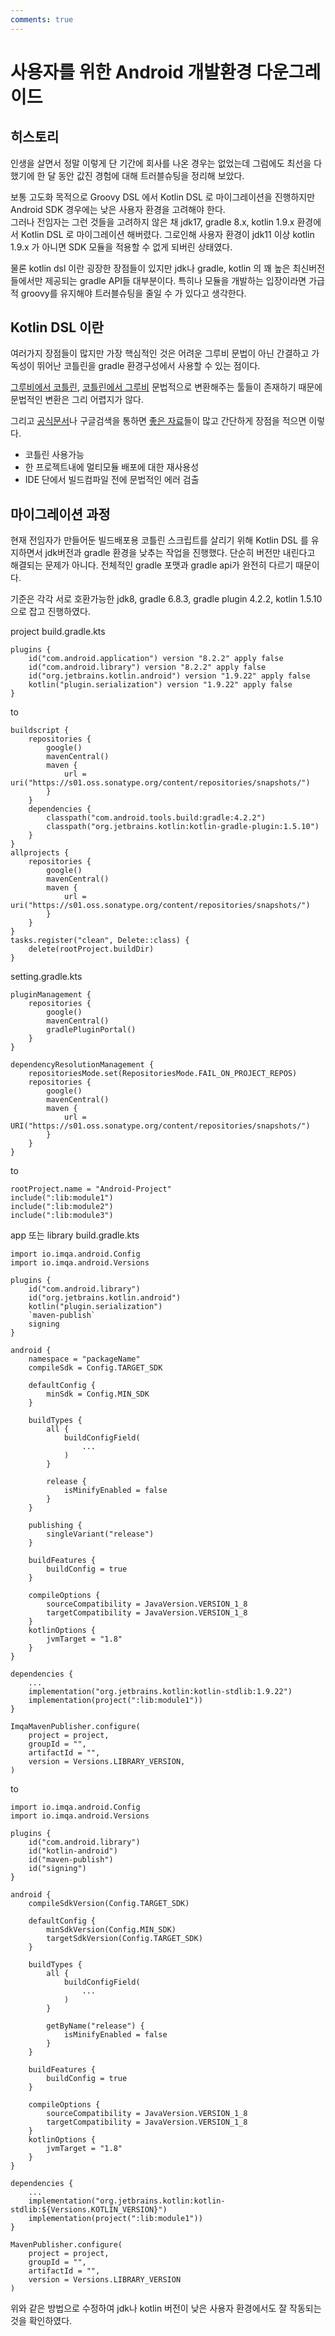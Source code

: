 ```yaml
---
comments: true
---
```


# 사용자를 위한 Android 개발환경 다운그레이드

## 히스토리
인생을 살면서 정말 이렇게 단 기간에 회사를 나온 경우는 없었는데 그럼에도 최선을 다했기에 한 달 동안 값진 경험에 대해 트러블슈팅을 정리해 보았다.

보통 고도화 목적으로 Groovy DSL 에서 Kotlin DSL 로 마이그레이션을 진행하지만 Android SDK 경우에는 낮은 사용자 환경을 고려해야 한다.<br>
그러나 전임자는 그런 것들을 고려하지 않은 채 jdk17, gradle 8.x, kotlin 1.9.x 환경에서 Kotlin DSL 로 마이그레이션 해버렸다.
그로인해 사용자 환경이 jdk11 이상 kotlin 1.9.x 가 아니면 SDK 모듈을 적용할 수 없게 되버린 상태였다.

물론 kotlin dsl 이란 굉장한 장점들이 있지만 jdk나 gradle, kotlin 의 꽤 높은 최신버전들에서만 제공되는 gradle API들 대부분이다.
특히나 모듈을 개발하는 입장이라면 가급적 groovy를 유지해야 트러블슈팅을 줄일 수 가 있다고 생각한다.

## Kotlin DSL 이란

여러가지 장점들이 많지만 가장 핵심적인 것은 어려운 그루비 문법이 아닌 간결하고 가독성이 뛰어난 코틀린을 gradle 환경구성에서 사용할 수 있는 점이다.

[그루비에서 코틀린](https://www.codeconvert.ai/groovy-to-kotlin-converter), [코틀린에서 그루비](https://www.codeconvert.ai/kotlin-to-groovy-converter) 문법적으로 변환해주는 툴들이 존재하기 때문에 문법적인 변환은 그리 어렵지가 않다.

그리고 [공식문서](https://developer.android.com/build/migrate-to-kotlin-dsl?hl=ko)나 구글검색을 통하면 [좋은 자료](https://blog.jetbrains.com/ko/kotlin/2023/05/kotlin-dsl-is-the-default-for-new-gradle-builds/)들이 많고 간단하게 장점을 적으면 이렇다.

* 코틀린 사용가능
* 한 프로젝트내에 멀티모듈 배포에 대한 재사용성
* IDE 단에서 빌드컴파일 전에 문법적인 에러 검출

## 마이그레이션 과정

현재 전임자가 만들어둔 빌드배포용 코틀린 스크립트를 살리기 위해 Kotlin DSL 를 유지하면서 jdk버전과 gradle 환경을 낮추는 작업을 진행했다.
단순히 버전만 내린다고 해결되는 문제가 아니다. 전체적인 gradle 포맷과 gradle api가 완전히 다르기 때문이다.

기준은 각각 서로 호환가능한 jdk8, gradle 6.8.3, gradle plugin 4.2.2, kotlin 1.5.10 으로 잡고 진행하였다.

project build.gradle.kts
```
plugins {
    id("com.android.application") version "8.2.2" apply false
    id("com.android.library") version "8.2.2" apply false
    id("org.jetbrains.kotlin.android") version "1.9.22" apply false
    kotlin("plugin.serialization") version "1.9.22" apply false
}
```
to
```
buildscript {
    repositories {
        google()
        mavenCentral()
        maven {
            url = uri("https://s01.oss.sonatype.org/content/repositories/snapshots/")
        }
    }
    dependencies {
        classpath("com.android.tools.build:gradle:4.2.2")
        classpath("org.jetbrains.kotlin:kotlin-gradle-plugin:1.5.10")        
    }
}
allprojects {
    repositories {
        google()
        mavenCentral()
        maven {
            url = uri("https://s01.oss.sonatype.org/content/repositories/snapshots/")
        }
    }
}
tasks.register("clean", Delete::class) {
    delete(rootProject.buildDir)
}
```

setting.gradle.kts
```
pluginManagement {
    repositories {
        google()
        mavenCentral()
        gradlePluginPortal()
    }
}

dependencyResolutionManagement {
    repositoriesMode.set(RepositoriesMode.FAIL_ON_PROJECT_REPOS)
    repositories {
        google()
        mavenCentral()
        maven {
            url = URI("https://s01.oss.sonatype.org/content/repositories/snapshots/")
        }
    }
}

```
to
```
rootProject.name = "Android-Project"
include(":lib:module1")
include(":lib:module2")
include(":lib:module3")
```

app 또는 library build.gradle.kts
```
import io.imqa.android.Config
import io.imqa.android.Versions

plugins {
    id("com.android.library")
    id("org.jetbrains.kotlin.android")
    kotlin("plugin.serialization")
    `maven-publish`
    signing
}

android {
    namespace = "packageName"
    compileSdk = Config.TARGET_SDK

    defaultConfig {
        minSdk = Config.MIN_SDK
    }

    buildTypes {
        all {
            buildConfigField(
                ...
            )            
        }

        release {
            isMinifyEnabled = false
        }
    }

    publishing {
        singleVariant("release")
    }

    buildFeatures {
        buildConfig = true
    }

    compileOptions {
        sourceCompatibility = JavaVersion.VERSION_1_8
        targetCompatibility = JavaVersion.VERSION_1_8
    }
    kotlinOptions {
        jvmTarget = "1.8"
    }
}

dependencies {
    ...    
    implementation("org.jetbrains.kotlin:kotlin-stdlib:1.9.22")
    implementation(project(":lib:module1"))    
}

ImqaMavenPublisher.configure(
    project = project,
    groupId = "",
    artifactId = "",
    version = Versions.LIBRARY_VERSION,
)
```
to
```
import io.imqa.android.Config
import io.imqa.android.Versions

plugins {
    id("com.android.library")
    id("kotlin-android")
    id("maven-publish")
    id("signing")
}

android {    
    compileSdkVersion(Config.TARGET_SDK)

    defaultConfig {        
        minSdkVersion(Config.MIN_SDK)
        targetSdkVersion(Config.TARGET_SDK)
    }

    buildTypes {
        all {
            buildConfigField(
                ...
            )
        }

        getByName("release") {
            isMinifyEnabled = false
        }
    }

    buildFeatures {
        buildConfig = true
    }

    compileOptions {
        sourceCompatibility = JavaVersion.VERSION_1_8
        targetCompatibility = JavaVersion.VERSION_1_8
    }
    kotlinOptions {
        jvmTarget = "1.8"
    }
}

dependencies {
    ...
    implementation("org.jetbrains.kotlin:kotlin-stdlib:${Versions.KOTLIN_VERSION}")
    implementation(project(":lib:module1"))
}

MavenPublisher.configure(
    project = project,
    groupId = "",
    artifactId = "",
    version = Versions.LIBRARY_VERSION
)
```

위와 같은 방법으로 수정하여 jdk나 kotlin 버전이 낮은 사용자 환경에서도 잘 작동되는 것을 확인하였다.